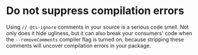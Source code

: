 # Do not suppress compilation errors

Using `// @ts-ignore` comments in your source is a serious code smell. Not only does it hide
ugliness, but it can also break your consumers' code when the `--removeComments` compiler flag is
turned on, because stripping these comments will uncover compilation errors in your package.
